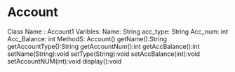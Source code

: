 # Account
Class Name : Account1
Varibles: 
Name: String 
acc_type: String
Acc_num: int 
Acc_Balance: int 
MethodS:
Account()
getName():String
getAccountType():String 
getAccountNum():int
getAccBalance():int
setName(String):void 
setType(String):void
setAccBalance(int):void
setAccountNUM(int):void
display():void
